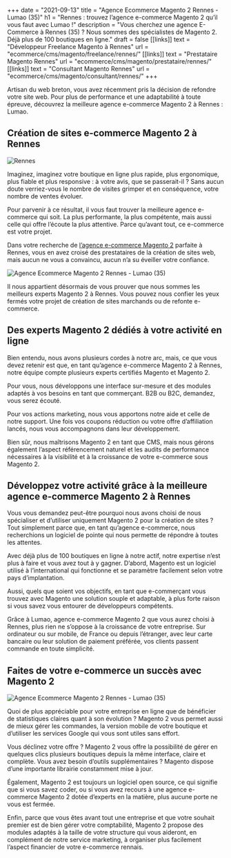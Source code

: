 +++
date = "2021-09-13"
title = "Agence Ecommerce Magento 2 Rennes - Lumao (35)"
h1 = "Rennes : trouvez l’agence e-commerce Magento 2 qu’il vous faut avec Lumao !"
description = "Vous cherchez une agence E-Commerce à Rennes (35) ? Nous sommes des spécialistes de Magento 2. Déjà plus de 100 boutiques en ligne."
draft = false
[[links]]
    text = "Développeur Freelance Magento à Rennes"
    url = "ecommerce/cms/magento/freelance/rennes/"
[[links]]
    text = "Prestataire Magento Rennes"
    url = "ecommerce/cms/magento/prestataire/rennes/"
[[links]]
    text = "Consultant Magento Rennes"
    url = "ecommerce/cms/magento/consultant/rennes/"
+++

<p>Artisan du web breton, vous avez récemment pris la décision de refondre votre site web. Pour plus de performance et une adaptabilité à toute épreuve, découvrez la meilleure agence e-commerce Magento 2 à Rennes : Lumao.</p>
<h2>Création de sites e-commerce Magento 2 à Rennes</h2>

<img class="animate zoomIn margin-auto" src="/images/ville/rennes.jpg" alt="Rennes" />

<p>Imaginez, imaginez votre boutique en ligne plus rapide, plus ergonomique, plus fiable et plus responsive : à votre avis, que se passerait-il ? Sans aucun doute verriez-vous le nombre de visites grimper et en conséquence, votre nombre de ventes évoluer.</p>
<p>Pour parvenir à ce résultat, il vous faut trouver la meilleure agence e-commerce qui soit. La plus performante, la plus compétente, mais aussi celle qui offre l’écoute la plus attentive. Parce qu’avant tout, ce e-commerce est votre projet.</p>

Dans votre recherche de [l’agence e-commerce Magento 2](/agence-ecom/) parfaite à Rennes, vous en avez croisé des prestataires de la création de sites web, mais aucun ne vous a convaincu, aucun n’a su éveiller votre confiance.

<img class="animate zoomIn margin-auto" src="/images/ville/paint/rennes/1.jpg" alt="Agence Ecommerce Magento 2 Rennes - Lumao (35)" />

<p>Il nous appartient désormais de vous prouver que nous sommes les meilleurs experts Magento 2 à Rennes. Vous pouvez nous confier  les yeux fermés votre projet de création de sites marchands ou de refonte e-commerce.</p>
<h2>Des experts Magento 2 dédiés à votre activité en ligne</h2>
<p>Bien entendu, nous avons plusieurs cordes à notre arc, mais, ce que vous devez retenir est que, en tant qu’agence e-commerce Magento 2 à Rennes, notre équipe compte plusieurs experts certifiés Magento et Magento 2.</p>
<p>Pour vous, nous développons une interface sur-mesure et des modules adaptés à vos besoins en tant que commerçant. B2B ou B2C, demandez, vous serez écouté.</p>
<p>Pour vos actions marketing, nous vous apportons notre aide et celle de notre support. Une fois vos coupons réduction ou votre offre d’affiliation lancés, nous vous accompagnons dans leur développement.</p>
<p>Bien sûr, nous maîtrisons Magento 2 en tant que CMS, mais nous gérons également l’aspect référencement naturel et les audits de performance nécessaires à la visibilité et à la croissance de votre e-commerce sous Magento 2.</p>
<h2>Développez votre activité grâce à la meilleure agence e-commerce Magento 2 à Rennes</h2>
<p>Vous vous demandez peut-être pourquoi nous avons choisi de nous spécialiser et d’utiliser uniquement Magento 2 pour la création de sites ? Tout simplement parce que, en tant qu’agence e-commerce, nous recherchions un logiciel de pointe qui nous permette de répondre à toutes les attentes.</p>
<p>Avec déjà plus de 100 boutiques en ligne à notre actif, notre expertise n’est plus à faire et vous avez tout à y gagner. D’abord, Magento est un logiciel utilisé à l’international qui fonctionne et se paramètre facilement selon votre pays d’implantation.</p>
<p>Aussi, quels que soient vos objectifs, en tant que e-commerçant vous trouvez avec Magento une solution souple et adaptable, à plus forte raison si vous savez vous entourer de développeurs compétents.</p>
<p>Grâce à Lumao, agence e-commerce Magento 2 que vous aurez choisi à Rennes, plus rien ne s’oppose à la croissance de votre entreprise. Sur ordinateur ou sur mobile, de France ou depuis l’étranger, avec leur carte bancaire ou leur solution de paiement préférée, vos clients passent commande en toute simplicité.</p>
<h2>Faites de votre e-commerce un succès avec Magento 2</h2>

<img class="animate zoomIn margin-auto" src="/images/ville/paint/rennes/2.jpg" alt="Agence Ecommerce Magento 2 Rennes - Lumao (35)" />

<p>Quoi de plus appréciable pour votre entreprise en ligne que de bénéficier de statistiques claires quant à son évolution ? Magento 2 vous permet aussi de mieux gérer les commandes, la version mobile de votre boutique et d’utiliser les services Google qui vous sont utiles sans effort.</p>
<p>Vous déclinez votre offre ? Magento 2 vous offre la possibilité de gérer en quelques clics plusieurs boutiques depuis la même interface, claire et complète. Vous avez besoin d’outils supplémentaires ? Magento dispose d’une importante librairie constamment mise à jour.</p>
<p>Également, Magento 2 est toujours un logiciel open source, ce qui signifie que si vous savez coder, ou si vous avez recours à une agence e-commerce Magento 2 dotée d’experts en la matière, plus aucune porte ne vous est fermée.</p>
<p>Enfin, parce que vous êtes avant tout une entreprise et que votre souhait premier est de bien gérer votre comptabilité, Magento 2 propose des modules adaptés à la taille de votre structure qui vous aideront, en complément de notre service marketing, à organiser plus facilement l’aspect financier de votre e-commerce rennais.</p>
